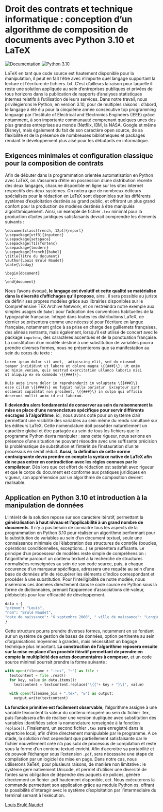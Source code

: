 # Droit des contrats et technique informatique : conception d’un algorithme de composition de documents avec Python 3.10 et LaTeX
[![Documentation](https://img.shields.io/badge/Template-LaTeX-blue.svg)](https://github.com/latex3/)
[![Python 3.10](https://img.shields.io/badge/Python-3.10-blue.svg)](https://docs.python.org/3/whatsnew/3.10.html)

LaTeX en tant que code source est hautement disponible pour la manipulation, il peut en fait l’être avec n’importe quel langage supportant la lecture et l’écriture de fichiers .txt. C’est d’ailleurs la raison pour laquelle il reste une solution appliquée au sein d’entreprises publiques et privées de tous horizons dans la publication de rapports d’analyses statistiques internes relatifs à l’utilisation de leurs services. Dans notre travail, nous privilégierons le Python, en version 3.10, pour de multiples raisons : d’abord, le langage à été élu pour la cinquième année consécutive top programming language par l’Institute of Electrical and Electronics Engineers (IEEE) grâce notamment, à son importante communauté comprenant quelques unes des plus grandes entreprises au monde (Netflix, IBM, la NASA, Google et même Disney), mais également du fait de son caractère open source, de sa flexibilité et de la présence de nombreuses bibliothèques et packages rendant le développement plus aisé pour les débutants en informatique.

## Exigences minimales et configuration classique pour la composition de contrats

Afin de débuter dans la programmation orientée automatisation en Python avec LaTeX, on s’assurera d’être en possession d’une distribution récente des deux langages, chacune disponible en ligne sur les sites internet respectifs des deux systèmes. On notera que de nombreux éditeurs spécialisés pour la rédaction en LaTeX sont disponibles sur les différents systèmes d’exploitation destinés au grand public, et offriront un plus grand confort pour la production de modèles destinés à être manipulés algorithmiquement. Ainsi, un exemple de fichier `.tex` minimal pour la production d’actes juridiques satisfaisants devrait comprendre les éléments suivants :

```
\documentclass[french, 12pt]{report}
\usepackage[utf8]{inputenc}
\usepackage{setspace}
\usepackage[T1]{fontenc}
\usepackage{lmodern}
\usepackage[french]{babel}
\title{Titre du document}
\author{Louis Brulé Naudet}
\date{\today}

\begin{document}
  ...
\end{document}
```

Nous l’avons évoqué, **le langage est évolutif et cette qualité se matérialise dans la diversité d’affichages qu’il propose**, ainsi, il sera possible au juriste de définir ses propres modèles grâce aux librairies disponibles sur le Comprehensive TEX Archive Network, et on restreindra notre exemple aux simples usages de `Babel` pour l’adoption des conventions habituelles de la typographie française. Intégré dans toutes les distributions LaTeX, ce dernier se présentera comme une nécessité pour l’écriture en langue française, notamment grâce à sa prise en charge des guillemets françaises, des alinéas rentrants, mais également, lorsqu’il est utilisé de concert avec le package `inputenc`, des caractères accentués et de la ponctuation française. La constitution d’un modèle destiné à une substitution de variables pourra prendre diverses formes, nous ne présenterons que sa manifestation au sein du corps du texte :

```
Lorem ipsum dolor sit amet,  adipiscing elit, sed do eiusmod
tempor incididunt ut labore et dolore magna \{{###}\}. Ut enim
ad minim veniam, quis nostrud exercitation ullamco laboris nisi
ut aliquip ex ea commodo \{{###}\}.

Duis aute irure dolor in reprehenderit in voluptate \{{###}\}
esse cillum \{{###}\} eu fugiat nulla pariatur. Excepteur sint
occaecat cupidatat non proident, \{{###}\} in culpa qui officia
deserunt mollit anim id est laborum.
```

**Il deviendra alors fondamental de conserver au sein du raisonnement la mise en place d’une nomenclature spécifique pour servir différents encrages à l’algorithme**, ici, nous avons opté pour un système clair permettant une visibilité des variables au sein même du rendu simultané sur les éditeurs LaTeX. Cette nomenclature doit posséder naturellement un caractère global et être partagée au sein de tous les fichiers que le programme Python devra manipuler : sans cette rigueur, nous serions en présence d’une situation ne pouvant résoudre avec une suffisante précision la problématique de substitution et l’intérêt de l’instauration d’un tel processus en serait réduit. **Aussi, la définition de cette norme contraignante devra prendre en compte la syntaxe native de LaTeX afin de ne pas entrer en contradiction avec les règles connues par le compilateur**. Dès lors que cet effort de rédaction est satisfait avec rigueur et que le corps du document est conforme aux pratiques juridiques en vigueur, son appréhension par un algorithme de composition devient réalisable.

## Application en Python 3.10 et introduction à la manipulation de données

L’intérêt de la solution repose sur son caractère itératif, permettant la **généralisation à haut niveau et l’applicabilité à un grand nombre de documents**. Il n’y a pas besoin de connaitre tous les aspects de la programmation en Python 3.10 pour réaliser un algorithme performant pour la substitution de variables au sein d’un document textuel, seule une connaissance minimale de l’élaboration des structures de contrôle (boucles, opérations conditionnelles, exceptions...) se présentera suffisante. Le principe d’un processeur de modèles reste simple de compréhension : l’algorithme parcourt un contenu textuel à la recherche de structures normalisées renseignées au sein de son code source, puis, à chaque occurence d’un marqueur spécifique, adressera une requête au sein d’une base de données afin de récupérer les éléments d’indice correspondant et procéder à une substitution. Pour l’intelligibilité de notre modèle, nous insérerons ces données directement dans le code source en Python sous la forme de dictionnaires, prenant l’apparence d’associations clé-valeur, plébiscités pour leur efficacité de développement.

```python
data = {
"prénom": "Louis",
"nom": "Brulé Naudet",
"date de naissance": "6 septembre 2000", " ville de naissance": "Longjumeau",
}
```

Cette structure pourra prendre diverses formes, notamment en se fondant sur un système de gestion de bases de données, option pertinente au sein d’organisations moyennes à grandes, mais nécessitant un bagage technique plus important. **La construction de l’algorithme reposera ensuite sur la mise en place d’un procédé itératif permettant de prendre en compte la multiplicité des actes documentaires à composer**, et un code source minimal pourrait prendre la forme suivante :

```python
with open(filename + ".tex", "r") as file : 
  textcontent = file .read()
  for key, value in data.items():
    textcontent = textcontent.replace("\{{"+ key + "}\}", value)
    
  with open(filename_bis + ".tex", "w") as output: 
    output.write(textcontent)
```

**La fonction primitive est facilement observable**, l’algorithme assigne à une variable texcontent la valeur du contenu récupéré au sein du fichier .tex, puis l’analysera afin de réaliser une version dupliquée avec substitution des variables identifiées selon la nomenclature renseignée à la fonction `replace()`. Finalement, un second fichier `.tex` sera enregistré dans le répertoire local, afin d’être directement manipulable par le programme. À ce stade, la solution n’est cependant que partiellement satisfaisante car le fichier nouvellement créé n’a pas subi de processus de compilation et reste sous la forme d’un contenu textuel enrichi. Afin d’accroitre sa portabilité et de pouvoir l’échanger sous l’extension `.pdf`, sera nécessaire une étape de compilation par un logiciel de mise en page. Dans notre cas, nous utiliserons XeTeX, pour plusieurs raisons, de manière non limitative : le système gère nativement Unicode, et permet d’utiliser une diversité de fontes sans obligation de dépendre des paquets de polices, génère directement un fichier .pdf hautement disponible, ect. Nous exécuterons la commande permettant son application grâce au module Python os, offrant la possibilité d’interagir avec le système d’exploitation par l’intermédiaire du terminal servant à l’exécution.


[Louis Brulé Naudet](https://louisbrulenaudet.com)
